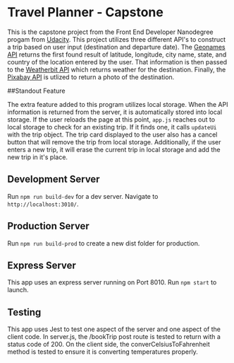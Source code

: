 # Travel Planner - Capstone

This is the capstone project from the Front End Developer Nanodegree progam from [Udacity](https://www.udacity.com). This project utilizes three different API's to construct a trip based on user input (destination and departure date). The [Geonames API](http://geonames.org) returns the first found result of latitude, longitude, city name, state, and country of the location entered by the user. That information is then passed to the [Weatherbit API](http://weatherbit.io) which returns weather for the destination. Finally, the [Pixabay API](http://www.pixabay.com) is utlized to return a photo of the destination.

##Standout Feature

The extra feature added to this program utilizes local storage. When the API information is returned from the server, it is automatically stored into local storage. If the user reloads the page at this point, `app.js` reaches out to local storage to check for an existing trip. If it finds one, it calls `updateUi` with the trip object. The trip card displayed to the user also has a cancel button that will remove the trip from local storage. Additionally, if the user enters a new trip, it will erase the current trip in local storage and add the new trip in it's place. 

## Development Server

Run `npm run build-dev` for a dev server. Navigate to `http://localhost:3010/`.

## Production Server

Run `npm run build-prod` to create a new dist folder for production.

## Express Server

This app uses an express server running on Port 8010. Run `npm start` to launch. 

## Testing

This app uses Jest to test one aspect of the server and one aspect of the client code. In server.js, the /bookTrip post route is tested to return with a status code of 200. On the client side, the converCelsiusToFahrenheit method is tested to ensure it is converting temperatures properly. 
